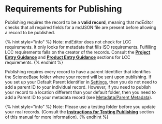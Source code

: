 # Requirements for Publishing

Publishing requires the record to be a **valid record**, meaning that mdEditor checks that all required fields for a mdJSON file are present before allowing a record to be published.

{% hint style="info" %}
Note: mdEditor does not check for LCC requirements. It only looks for metadata that fills ISO requirements. Fulfilling LCC requirements falls on the creator of the records. Consult the [**Project Entry Guidance**](../project-entry-guidance/) and [**Product Entry Guidance**](../product-entry-guidance/) sections for LCC requirements.
{% endhint %}

Publishing requires every record to have a parent Identifier that identifies the ScienceBase folder where your record will be sent upon publishing. If you set up your Default Parent Identifier in [Settings](../settings.md), then you do not need to add a parent ID to your individual record. However, if you need to publish your record to a location different than your default folder, then you need to add a Parent ID to your metadata record \(see [Metadata/Parent Metadata](https://cookmt.gitbooks.io/mdeditor-for-lccs/content/record/main/metadata-tab.html#parent-metadata)\).

{% hint style="info" %}
Note: Please use a testing folder before you update your real records. \(Consult the [**Instructions for Testing Publishing**](https://github.com/tpatterson1996/lcc-metadata-manual/tree/287090b07635d0e76a714278ce1f6c4aac3594cc/publish/instructions-for-testing-publishing.md) section of this manual for more information\).
{% endhint %}


